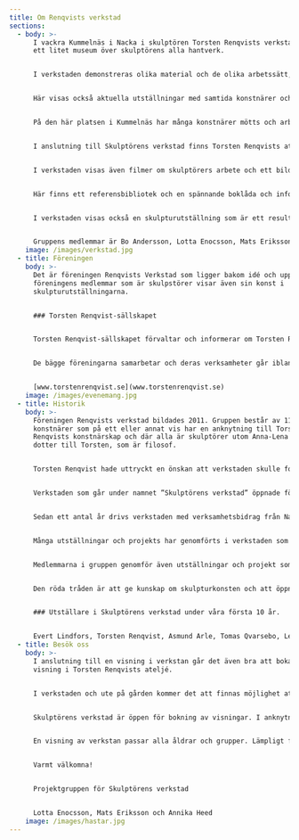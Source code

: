 ```yaml
---
title: Om Renqvists verkstad
sections:
  - body: >-
      I vackra Kummelnäs i Nacka i skulptören Torsten Renqvists verkstad, finns
      ett litet museum över skulptörens alla hantverk.


      I verkstaden demonstreras olika material och de olika arbetssätt, verktyg och processer som är knutna till en skulptörs arbete.


      Här visas också aktuella utställningar med samtida konstnärer och konstnärer från tidigare generationer.


      På den här platsen i Kummelnäs har många konstnärer mötts och arbetat genom åren. Den genuina och poetiska stämningen finns här och förmedlar en förståelse för hur tanken och känslan finner sin form i olika material och tekniker.


      I anslutning till Skulptörens verkstad finns Torsten Renqvists ateljé, möjlig att boka för en visning.


      I verkstaden visas även filmer om skulptörers arbete och ett bildspel presenteras med interiörer från olika skulptörers ateljéer och verkstäder.


      Här finns ett referensbibliotek och en spännande boklåda och information om alla de kunniga yrkesmän och företag som förvaltar och utövar den hantverksskicklighet som behövs för att en skulptur ska kunna bli till.


      I verkstaden visas också en skulpturutställning som är ett resultat av de olika material och tekniker som presenteras.


      Gruppens medlemmar är Bo Andersson, Lotta Enocsson, Mats Eriksson, Annika Heed, Dina Hviid, Anders Jansson, Bitte Jonason Åkerlund, Ingegerd Lohland, Ulf Lorensson, Anna-Lena Renqvist, Mats Åberg, Erik Åkerlund
    image: /images/verkstad.jpg
  - title: Föreningen
    body: >-
      Det är föreningen Renqvists Verkstad som ligger bakom idé och uppförande,
      föreningens medlemmar som är skulpstörer visar även sin konst i
      skulpturutställningarna.


      ### Torsten Renqvist-sällskapet


      Torsten Renqvist-sällskapet förvaltar och informerar om Torsten Renqvists konstnärskap.


      De bägge föreningarna samarbetar och deras verksamheter går ibland samman.


      [www.torstenrenqvist.se](www.torstenrenqvist.se)
    image: /images/evenemang.jpg
  - title: Historik
    body: >-
      Föreningen Renqvists verkstad bildades 2011. Gruppen består av 11
      konstnärer som på ett eller annat vis har en anknytning till Torsten
      Renqvists konstnärskap och där alla är skulptörer utom Anna-Lena Renqvist,
      dotter till Torsten, som är filosof.


      Torsten Renqvist hade uttryckt en önskan att verkstaden skulle fortsätta vara en plats för konstnärligt skapande och på det byggde vi vidare. Gruppen startade med att gjuta egna skulpturer i brons i det bronsgjuteri som fanns på gården.


      Verkstaden som går under namnet ”Skulptörens verkstad” öppnade för allmänheten 2012. Vid verkstaden visades utställningar, genomfördes workshops för blandade åldrar och brons gjöts inför publik på ”Bronsgjutarfestivalen”.


      Sedan ett antal år drivs verkstaden med verksamhetsbidrag från Nacka kommun.


      Många utställningar och projekts har genomförts i verkstaden som nu även är ett museum för skulptörens alla hantverk. Här visas olika material och skulpturala tekniker och visas filmer om skulptörer och skulpturalt arbete.


      Medlemmarna i gruppen genomför även utställningar och projekt som har anknytning till Skulptörens verkstad ute i landet.


      Den röda tråden är att ge kunskap om skulpturkonsten och att öppna verksamheten för både barn och vuxna. Verksamheten månar om att hålla gamla kunskaper levande som kan länkas till vår samtid och skapa tillgång till den glädje konsten ger.


      ### Utställare i Skulptörens verkstad under våra första 10 år.


      Evert Lindfors, Torsten Renqvist, Asmund Arle, Tomas Qvarsebo, Lena Lervik, Kajsa Mattas, Rune Rudelius, Siri Derkert, Lars Erik Falk, Mats Åberg, Marilyn Gierow, Eva Fornåå, Bitte Jonasson Åkerlund, Jörgen Hammar, Jörgen Martinsson, Ulf Lorenzon, Linnea Jörpeland, Kicki Bergkvist, Selder Bo Andersson, Barbro Hedström, Filippa von Krusenstierna, Mats Eriksson, Annika Heed, Lotta Enocsson, Erik Åkerlund, Ingegerd Lohland, Anders Jansson, Dina Hviid, Harry Modin, Katinka Andersson, Sophi Vejrich, Lars Brunström
  - title: Besök oss
    body: >-
      I anslutning till en visning i verkstan går det även bra att boka en
      visning i Torsten Renqvists ateljé.


      I verkstaden och ute på gården kommer det att finnas möjlighet att känna på verktyg och material. Upplev hur det är att hugga i sten eller trä! Testa andra material och tekniker.


      Skulptörens verkstad är öppen för bokning av visningar. I anknytning till visningar är det möjligt att även boka kortare workshops i skulpturala tekniker. Läs mer på sidan workshops.


      En visning av verkstan passar alla åldrar och grupper. Lämpligt för t.ex. skolor, yrkesskolor, konstföreningar och andra föreningar eller privata grupper.


      Varmt välkomna!


      Projektgruppen för Skulptörens verkstad


      Lotta Enocsson, Mats Eriksson och Annika Heed
    image: /images/hastar.jpg
---
```


